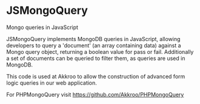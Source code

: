 # JSMongoQuery

Mongo queries in JavaScript

JSMongoQuery implements MongoDB queries in JavaScript, allowing developers to query a 'document' (an array containing data) against a Mongo query object, returning a boolean value for pass or fail.  Additionally a set of documents can be queried to filter them, as queries are used in MongoDB.

This code is used at Akkroo to allow the construction of advanced form logic queries in our web application.

For PHPMongoQuery visit https://github.com/Akkroo/PHPMongoQuery